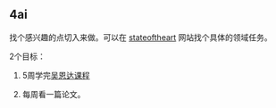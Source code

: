 ## 4ai

找个感兴趣的点切入来做。可以在 [stateoftheart](https://www.stateoftheart.ai/) 网站找个具体的领域任务。


2个目标：

1. 5周学完[吴恩达课程](https://mooc.study.163.com/smartSpec/detail/1001319001.htm)

1. 每周看一篇论文。